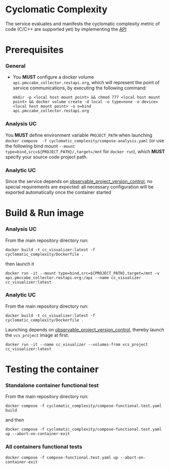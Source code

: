 # Cyclomatic Complexity

The service evaluates and manifests the cyclomatic complexity metric of code (C/C++ are supported yet) by implementing the [API](API)

# Prerequisites

### General

- You **MUST** configure a docker volume `api.pmccabe_collector.restapi.org`, which will represent the point of service communications, by executing the following command:

    `mkdir -p <local host mount point> && chmod 777 <local host mount point> && docker volume create -d local -o type=none -o device=<local host mount point> -o o=bind api.pmccabe_collector.restapi.org`


### Analysis UC

You **MUST** define environment variable `PROJECT_PATH` when launching `docker compose  -f cyclomatic_complexity/compose-analysis.yaml` (or use the following bind mount `--mount type=bind,src=${PROJECT_PATH}/,target=/mnt` for `docker run`), which **MUST** specify your source code project path.

### Analytic UC

Since the service depends on [observable_project_version_control](../observable_project_version_control), no special requirements are expected: all necessary configuration will be exported automatically once the container started


# Build & Run image

### Analysis UC

From the main repository directory run:

`docker build -t cc_visualizer:latest -f cyclomatic_complexity/Dockerfile .`

then launch it

`docker run -it --mount type=bind,src=${PROJECT_PATH},target=/mnt -v api.pmccabe_collector.restapi.org:/api --name cc_visualizer cc_visualizer:latest`

### Analytic UC

From the main repository directory run:

`docker build -t cc_visualizer:latest -f cyclomatic_complexity/Dockerfile .`

Launching depends on [observable_project_version_control](../observable_project_version_control), thereby launch the `vcs_project` image at first.

`docker run -it --name cc_visualizer --volumes-from vcs_project cc_visualizer:latest`

# Testing the container

### Standalone container functional test

From the main repository directory run:

`docker compose -f cyclomatic_complexity/compose-functional.test.yaml build`

and then

`docker compose -f cyclomatic_complexity/compose-functional.test.yaml up --abort-on-container-exit`

### All containers functional tests

`docker compose -f compose-functional.test.yaml up --abort-on-container-exit`

